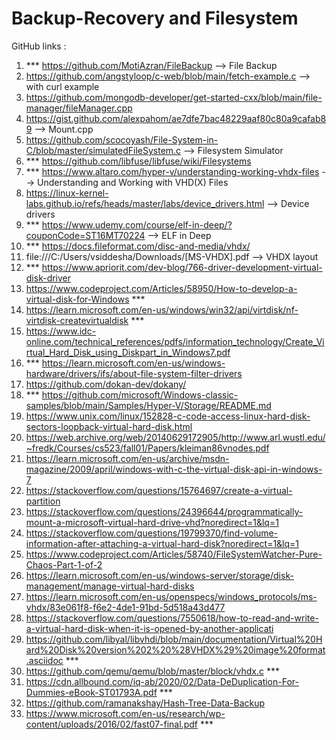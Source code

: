 # Backup-Recovery and Filesystem

GitHub links :
 1. *** https://github.com/MotiAzran/FileBackup --> File Backup
 2. https://github.com/angstyloop/c-web/blob/main/fetch-example.c --> with curl example 
 3. https://github.com/mongodb-developer/get-started-cxx/blob/main/file-manager/fileManager.cpp
 4. https://gist.github.com/alexpahom/ae7dfe7bac48229aaf80c80a9cafab89 --> Mount.cpp
 5. https://github.com/scocoyash/File-System-in-C/blob/master/simulatedFileSystem.c --> Filesystem Simulator
 6. *** https://github.com/libfuse/libfuse/wiki/Filesystems
 7. *** https://www.altaro.com/hyper-v/understanding-working-vhdx-files --> Understanding and Working with VHD(X) Files
 8. https://linux-kernel-labs.github.io/refs/heads/master/labs/device_drivers.html --> Device drivers
 9. *** https://www.udemy.com/course/elf-in-deep/?couponCode=ST16MT70224 --> ELF in Deep
 10. *** https://docs.fileformat.com/disc-and-media/vhdx/
 11. file:///C:/Users/vsiddesha/Downloads/[MS-VHDX].pdf --> VHDX layout
 12. *** https://www.apriorit.com/dev-blog/766-driver-development-virtual-disk-driver
 13. https://www.codeproject.com/Articles/58950/How-to-develop-a-virtual-disk-for-Windows ***
 14. https://learn.microsoft.com/en-us/windows/win32/api/virtdisk/nf-virtdisk-createvirtualdisk ***
 15. https://www.idc-online.com/technical_references/pdfs/information_technology/Create_Virtual_Hard_Disk_using_Diskpart_in_Windows7.pdf
 16. *** https://learn.microsoft.com/en-us/windows-hardware/drivers/ifs/about-file-system-filter-drivers
 17. https://github.com/dokan-dev/dokany/
 18. *** https://github.com/microsoft/Windows-classic-samples/blob/main/Samples/Hyper-V/Storage/README.md
 19. https://www.unix.com/linux/152828-c-code-access-linux-hard-disk-sectors-loopback-virtual-hard-disk.html
 20. https://web.archive.org/web/20140629172905/http://www.arl.wustl.edu/~fredk/Courses/cs523/fall01/Papers/kleiman86vnodes.pdf
 21. https://learn.microsoft.com/en-us/archive/msdn-magazine/2009/april/windows-with-c-the-virtual-disk-api-in-windows-7
 22. https://stackoverflow.com/questions/15764697/create-a-virtual-partition
 23. https://stackoverflow.com/questions/24396644/programmatically-mount-a-microsoft-virtual-hard-drive-vhd?noredirect=1&lq=1
 24. https://stackoverflow.com/questions/19799370/find-volume-information-after-attaching-a-virtual-hard-disk?noredirect=1&lq=1
 25. https://www.codeproject.com/Articles/58740/FileSystemWatcher-Pure-Chaos-Part-1-of-2
 26. https://learn.microsoft.com/en-us/windows-server/storage/disk-management/manage-virtual-hard-disks
 27. https://learn.microsoft.com/en-us/openspecs/windows_protocols/ms-vhdx/83e061f8-f6e2-4de1-91bd-5d518a43d477
 28. https://stackoverflow.com/questions/7550618/how-to-read-and-write-a-virtual-hard-disk-when-it-is-opened-by-another-applicati
 29. https://github.com/libyal/libvhdi/blob/main/documentation/Virtual%20Hard%20Disk%20version%202%20%28VHDX%29%20image%20format.asciidoc ***
 30. https://github.com/qemu/qemu/blob/master/block/vhdx.c ***
 31. https://cdn.allbound.com/iq-ab/2020/02/Data-DeDuplication-For-Dummies-eBook-ST01793A.pdf ***
 32. https://github.com/ramanakshay/Hash-Tree-Data-Backup
 33. https://www.microsoft.com/en-us/research/wp-content/uploads/2016/02/fast07-final.pdf ***
